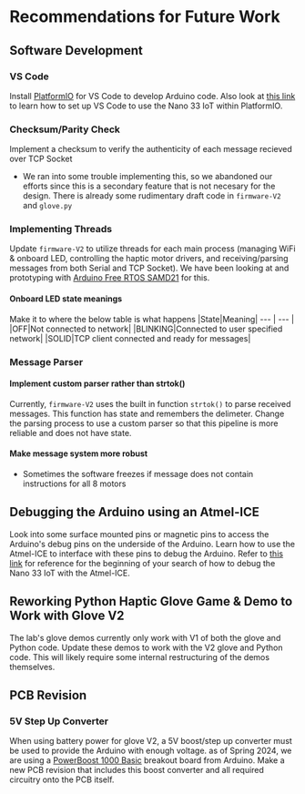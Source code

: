 # Recommendations for Future Work
## Software Development
### VS Code
Install [PlatformIO](https://docs.platformio.org/en/latest/integration/ide/vscode.html#ide-vscode) for VS Code to develop Arduino code. Also look at [this link](https://docs.platformio.org/en/latest/boards/atmelsam/nano_33_iot.html#board-atmelsam-nano-33-iot) to learn how to set up VS Code to use the Nano 33 IoT within PlatformIO.
### Checksum/Parity Check
Implement a checksum to verify the authenticity of each message recieved over TCP Socket
- We ran into some trouble implementing this, so we abandoned our efforts since this is a secondary feature that is not necesary for the design. There is already some rudimentary draft code in `firmware-V2` and `glove.py`
### Implementing Threads
Update `firmware-V2` to utilize threads for each main process (managing WiFi & onboard LED, controlling the haptic motor drivers, and receiving/parsing messages from both Serial and TCP Socket). We have been looking at and prototyping with [Arduino Free RTOS SAMD21](https://github.com/BriscoeTech/Arduino-FreeRTOS-SAMD21/tree/master) for this.
#### Onboard LED state meanings
Make it to where the below table is what happens
|State|Meaning|
--- | --- |
|OFF|Not connected to network|
|BLINKING|Connected to user specified network|
|SOLID|TCP client connected and ready for messages|

### Message Parser
#### Implement custom parser rather than strtok()
Currently, `firmware-V2` uses the built in function `strtok()` to parse received messages. This function has state and remembers the delimeter. Change the parsing process to use a custom parser so that this pipeline is more reliable and does not have state.
#### Make message system more robust
- Sometimes the software freezes if message does not contain instructions for all 8 motors

## Debugging the Arduino using an Atmel-ICE
Look into some surface mounted pins or magnetic pins to access the Arduino's debug pins on the underside of the Arduino. Learn how to use the Atmel-ICE to interface with these pins to debug the Arduino. Refer to [this link](https://docs.platformio.org/en/latest/boards/atmelsam/nano_33_iot.html#board-atmelsam-nano-33-iot) for reference for the beginning of your search of how to debug the Nano 33 IoT with the Atmel-ICE.

## Reworking Python Haptic Glove Game & Demo to Work with Glove V2
The lab's glove demos currently only work with V1 of both the glove and Python code. Update these demos to work with the V2 glove and Python code. This will likely require some internal restructuring of the demos themselves.

## PCB Revision
### 5V Step Up Converter
When using battery power for glove V2, a 5V boost/step up converter must be used to provide the Arduino with enough voltage. as of Spring 2024, we are using a [PowerBoost 1000 Basic](https://www.adafruit.com/product/2030?gad_source=1&gclid=Cj0KCQjw0MexBhD3ARIsAEI3WHJGWiqXa6Qvy5UAzQNldZxjR16mb_I9gWrGQy2Cvcb_LnZyqPt9uMoaAlsDEALw_wcB) breakout board from Arduino. Make a new PCB revision that includes this boost converter and all required circuitry onto the PCB itself.
